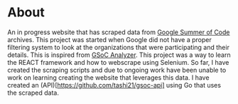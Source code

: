 # About

An in progress website that has scraped data from [Google Summer of Code](https://summerofcode.withgoogle.com/) archives. This project was started when Google did not have a proper filtering system to look at the organizations that were participating and their details. This is inspired from [GSoC Analyzer](https://github.com/Sparsh1212/gsocanalyzer).
This project was a way to learn the REACT framework and how to webscrape using Selenium. So far, I have created the scraping scripts and due to ongoing work have been unable to work on learning creating the website that leverages this data.
I have created an (API)[https://github.com/tashi21/gsoc-api] using Go that uses the scraped data.
